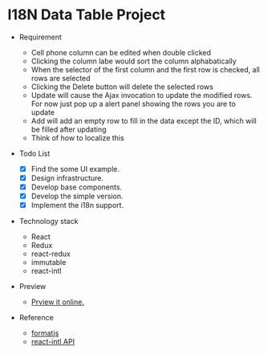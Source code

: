 I18N Data Table Project
====

- Requirement
  - Cell phone column can be edited when double clicked
  - Clicking the column labe would sort the column alphabatically
  - When the selector of the first column and the first row is checked, all rows are selected
  - Clicking the Delete button will delete the selected rows
  - Update will cause the Ajax invocation to update the modified rows.  For now just pop up a alert panel showing the rows you are to update
  - Add will add an empty row to fill in the data except the ID, which will be filled after updating
  - Think of how to localize this

- Todo List
  - [x] Find the some UI example.
  - [x] Design infrastructure.
  - [x] Develop base components.
  - [x] Develop the simple version.
  - [x] Implement the i18n support.

- Technology stack
  - React
  - Redux
  - react-redux
  - immutable
  - react-intl

- Preview
  - [Prview it online.](https://datatable-i18n-2.now.sh/)

- Reference
  - [formatjs](https://github.com/formatjs/formatjs)
  - [react-intl API](https://formatjs.io/docs/react-intl/components)
